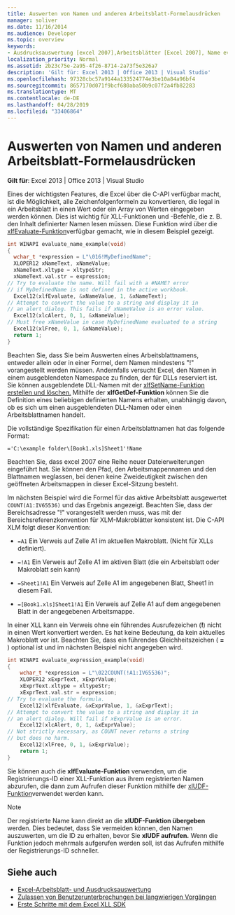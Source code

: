 ```yaml
---
title: Auswerten von Namen und anderen Arbeitsblatt-Formelausdrücken
manager: soliver
ms.date: 11/16/2014
ms.audience: Developer
ms.topic: overview
keywords:
- Ausdrucksauswertung [excel 2007],Arbeitsblätter [Excel 2007], Name evaluation,evaluating expressions [Excel 2007],evaluating worksheet names [Excel 2007],expressions [Excel 2007], evaluating,names [Excel 2007], evaluating,name evaluation [Excel 2007],strings [Excel 2007], converting to values,xlfEvaluate function [Excel 2007],worksheets [Excel 2007], expression evaluation], expression evaluation
localization_priority: Normal
ms.assetid: 2b23c75e-2a95-4f26-8714-2a73f5e326a7
description: 'Gilt für: Excel 2013 | Office 2013 | Visual Studio'
ms.openlocfilehash: 97328cbc57a9144a133524774e3be10a84a96bf4
ms.sourcegitcommit: 8657170d071f9bcf680aba50b9c07f2a4fb82283
ms.translationtype: MT
ms.contentlocale: de-DE
ms.lasthandoff: 04/28/2019
ms.locfileid: "33406864"
---
```

# <a name="evaluating-names-and-other-worksheet-formula-expressions"></a>Auswerten von Namen und anderen Arbeitsblatt-Formelausdrücken

**Gilt für**: Excel 2013 | Office 2013 | Visual Studio 
  
Eines der wichtigsten Features, die Excel über die C-API verfügbar macht, ist die Möglichkeit, alle Zeichenfolgenformeln zu konvertieren, die legal in ein Arbeitsblatt in einen Wert oder ein Array von Werten eingegeben werden können. Dies ist wichtig für XLL-Funktionen und -Befehle, die z. B. den Inhalt definierter Namen lesen müssen. Diese Funktion wird über die [xlfEvaluate-Funktion](xlfevaluate.md)verfügbar gemacht, wie in diesem Beispiel gezeigt.
  
```C
int WINAPI evaluate_name_example(void)
{
  wchar_t *expression = L"\016!MyDefinedName";
  XLOPER12 xNameText, xNameValue;
  xNameText.xltype = xltypeStr;
  xNameText.val.str = expression;
// Try to evaluate the name. Will fail with a #NAME? error
// if MyDefinedName is not defined in the active workbook.
  Excel12(xlfEvaluate, &xNameValue, 1, &xNameText);
// Attempt to convert the value to a string and display it in
// an alert dialog. This fails if xNameValue is an error value.
  Excel12(xlcAlert, 0, 1, &xNameValue);
// Must free xNameValue in case MyDefinedName evaluated to a string
  Excel12(xlFree, 0, 1, &xNameValue);
  return 1;
}
```

Beachten Sie, dass Sie beim Auswerten eines Arbeitsblattnamens, entweder allein oder in einer Formel, dem Namen mindestens "!" vorangestellt werden müssen. Andernfalls versucht Excel, den Namen in einem ausgeblendeten Namespace zu finden, der für DLLs reserviert ist. Sie können ausgeblendete DLL-Namen mit der [xlfSetName-Funktion erstellen und löschen.](xlfsetname.md) Mithilfe der **xlfGetDef-Funktion** können Sie die Definition eines beliebigen definierten Namens erhalten, unabhängig davon, ob es sich um einen ausgeblendeten DLL-Namen oder einen Arbeitsblattnamen handelt. 
  
Die vollständige Spezifikation für einen Arbeitsblattnamen hat das folgende Format:
  
`='C:\example folder\[Book1.xls]Sheet1'!Name`
  
Beachten Sie, dass excel 2007 eine Reihe neuer Dateierweiterungen eingeführt hat. Sie können den Pfad, den Arbeitsmappennamen und den Blattnamen weglassen, bei denen keine Zweideutigkeit zwischen den geöffneten Arbeitsmappen in dieser Excel-Sitzung besteht. 
  
Im nächsten Beispiel wird die Formel für das aktive Arbeitsblatt ausgewertet  `COUNT(A1:IV65536)` und das Ergebnis angezeigt. Beachten Sie, dass der Bereichsadresse "!" vorangestellt werden muss, was mit der Bereichsreferenzkonvention für XLM-Makroblätter konsistent ist. Die C-API XLM folgt dieser Konvention: 
  
- `=A1` Ein Verweis auf Zelle A1 im aktuellen Makroblatt. (Nicht für XLLs definiert). 
  
- `=!A1` Ein Verweis auf Zelle A1 im aktiven Blatt (die ein Arbeitsblatt oder Makroblatt sein kann) 
  
- `=Sheet1!A1` Ein Verweis auf Zelle A1 im angegebenen Blatt, Sheet1 in diesem Fall. 
  
- `=[Book1.xls]Sheet1!A1` Ein Verweis auf Zelle A1 auf dem angegebenen Blatt in der angegebenen Arbeitsmappe. 
  
In einer XLL kann ein Verweis ohne ein führendes Ausrufezeichen (**!**) nicht in einen Wert konvertiert werden. Es hat keine Bedeutung, da kein aktuelles Makroblatt vor ist. Beachten Sie, dass ein führendes Gleichheitszeichen ( **=** ) optional ist und im nächsten Beispiel nicht angegeben wird.
  
```C
int WINAPI evaluate_expression_example(void)
{
    wchar_t *expression = L"\022COUNT(!A1:IV65536)";
    XLOPER12 xExprText, xExprValue;
    xExprText.xltype = xltypeStr;
    xExprText.val.str = expression;
// Try to evaluate the formula.
    Excel12(xlfEvaluate, &xExprValue, 1, &xExprText);
// Attempt to convert the value to a string and display it in
// an alert dialog. Will fail if xExprValue is an error.
    Excel12(xlcAlert, 0, 1, &xExprValue);
// Not strictly necessary, as COUNT never returns a string
// but does no harm.
    Excel12(xlFree, 0, 1, &xExprValue);
    return 1;
}
```

Sie können auch die **xlfEvaluate-Funktion** verwenden, um die Registrierungs-ID einer XLL-Funktion aus ihrem registrierten Namen abzurufen, die dann zum Aufrufen dieser Funktion mithilfe der [xlUDF-Funktion](xludf.md)verwendet werden kann.
  
> [!NOTE]
> Der registrierte Name kann direkt an die **xlUDF-Funktion übergeben** werden. Dies bedeutet, dass Sie vermeiden können, den Namen auszuwerten, um die ID zu erhalten, bevor Sie **xlUDF aufrufen.** Wenn die Funktion jedoch mehrmals aufgerufen werden soll, ist das Aufrufen mithilfe der Registrierungs-ID schneller. 
  
## <a name="see-also"></a>Siehe auch

- [Excel-Arbeitsblatt- und Ausdrucksauswertung](excel-worksheet-and-expression-evaluation.md)
- [Zulassen von Benutzerunterbrechungen bei langwierigen Vorgängen](permitting-user-breaks-in-lengthy-operations.md)
- [Erste Schritte mit dem Excel XLL SDK](getting-started-with-the-excel-xll-sdk.md)

